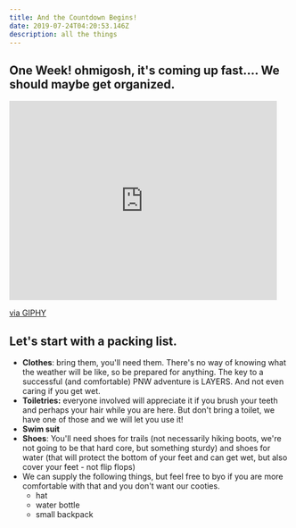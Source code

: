 ```yaml
---
title: And the Countdown Begins!
date: 2019-07-24T04:20:53.146Z
description: all the things
---
```

## One Week! ohmigosh, it's coming up fast.... We should maybe get organized.

<iframe src="https://giphy.com/embed/HyUtD3Dx0VQk0" width="480" height="357" frameBorder="0" class="giphy-embed" allowFullScreen></iframe><p><a href="https://giphy.com/gifs/dance-batman-happy-international-day-HyUtD3Dx0VQk0">via GIPHY</a></p>

## Let's start with a packing list.

* **Clothes**: bring them, you'll need them. There's no way of knowing what the weather will be like, so be prepared for anything.  The key to a successful (and comfortable) PNW adventure is LAYERS. And not even caring if you get wet. 
* **Toiletries:** everyone involved will appreciate it if you brush your teeth and perhaps your hair while you are here. But don't bring a toilet, we have one of those and we will let you use it!
* **Swim suit**
* **Shoes**: You'll need shoes for trails (not necessarily hiking boots, we're not going to be that hard core, but something sturdy) and shoes for water (that will protect the bottom of your feet and can get wet, but also cover your feet - not flip flops)
* We can supply the following things, but feel free to byo if you are more comfortable with that and you don't want our cooties.
  * hat
  * water bottle
  * small backpack
